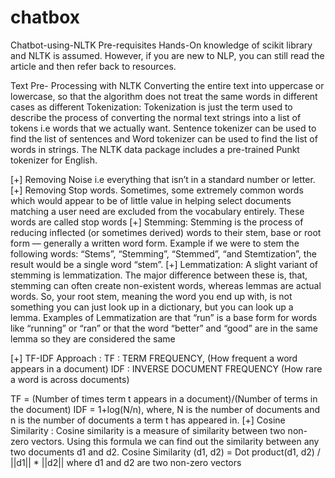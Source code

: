 # chatbox
Chatbot-using-NLTK
Pre-requisites
Hands-On knowledge of scikit library and NLTK is assumed. However, if you are new to NLP, you can still read the article and then refer back to resources.

Text Pre- Processing with NLTK
Converting the entire text into uppercase or lowercase, so that the algorithm does not treat the same words in different cases as different
Tokenization: Tokenization is just the term used to describe the process of converting the normal text strings into a list of tokens i.e words that we actually want. Sentence tokenizer can be used to find the list of sentences and Word tokenizer can be used to find the list of words in strings.
The NLTK data package includes a pre-trained Punkt tokenizer for English.

[+] Removing Noise i.e everything that isn’t in a standard number or letter. [+] Removing Stop words. Sometimes, some extremely common words which would appear to be of little value in helping select documents matching a user need are excluded from the vocabulary entirely. These words are called stop words [+] Stemming: Stemming is the process of reducing inflected (or sometimes derived) words to their stem, base or root form — generally a written word form. Example if we were to stem the following words: “Stems”, “Stemming”, “Stemmed”, “and Stemtization”, the result would be a single word “stem”. [+] Lemmatization: A slight variant of stemming is lemmatization. The major difference between these is, that, stemming can often create non-existent words, whereas lemmas are actual words. So, your root stem, meaning the word you end up with, is not something you can just look up in a dictionary, but you can look up a lemma. Examples of Lemmatization are that “run” is a base form for words like “running” or “ran” or that the word “better” and “good” are in the same lemma so they are considered the same

[+] TF-IDF Approach : TF : TERM FREQUENCY, (How frequent a word appears in a document) IDF : INVERSE DOCUMENT FREQUENCY (How rare a word is across documents)

TF = (Number of times term t appears in a document)/(Number of terms in the document)
IDF = 1+log(N/n), where, N is the number of documents and n is the number of documents a term t has appeared in.
[+] Cosine Similarity : Cosine similarity is a measure of similarity between two non-zero vectors. Using this formula we can find out the similarity between any two documents d1 and d2. Cosine Similarity (d1, d2) = Dot product(d1, d2) / ||d1|| * ||d2|| where d1 and d2 are two non-zero vectors
